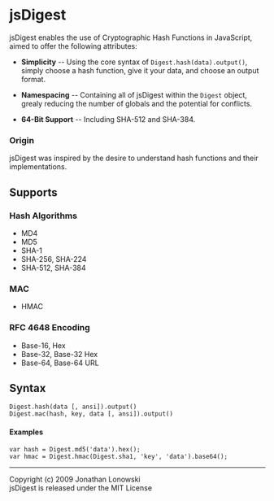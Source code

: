 jsDigest
===

jsDigest enables the use of Cryptographic Hash Functions in JavaScript, aimed to offer the following attributes:

 * **Simplicity** -- Using the core syntax of `Digest.hash(data).output()`, simply choose a hash function, give it your data, and choose an output format.

 * **Namespacing** -- Containing all of jsDigest within the `Digest` object, grealy reducing the number of globals and the potential for conflicts.

 * **64-Bit Support** -- Including SHA-512 and SHA-384.


### Origin ###

jsDigest was inspired by the desire to understand hash functions and their implementations.


Supports
---

### Hash Algorithms ###

 * MD4
 * MD5
 * SHA-1
 * SHA-256, SHA-224
 * SHA-512, SHA-384

### MAC ###

 * HMAC

### RFC 4648 Encoding ###

 * Base-16, Hex
 * Base-32, Base-32 Hex
 * Base-64, Base-64 URL


Syntax
---

    Digest.hash(data [, ansi]).output()
    Digest.mac(hash, key, data [, ansi]).output()

#### Examples ####

    var hash = Digest.md5('data').hex();
    var hmac = Digest.hmac(Digest.sha1, 'key', 'data').base64();


----

Copyright (c) 2009 Jonathan Lonowski  
jsDigest is released under the MIT License
